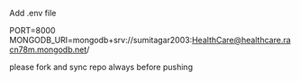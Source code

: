 Add .env file

PORT=8000
MONGODB_URI=mongodb+srv://sumitagar2003:HealthCare@healthcare.racn78m.mongodb.net/

please fork and sync repo always before pushing
